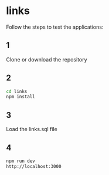 # links

Follow the steps to test the applications:

## 1
Clone or download the repository

## 2
```bash
cd links
npm install
```
## 3
Load the links.sql file

## 4
```bash
npm run dev
http://localhost:3000
```
